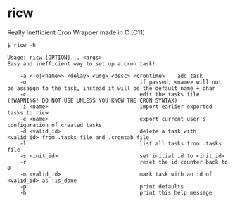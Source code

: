 # ricw
Really Inefficient Cron Wrapper made in C (C11)

    $ ricw -h

    Usage: ricw [OPTION]... <args>
    Easy and inefficient way to set up a cron task!

        -a <-o|<name>> <delay> <urg> <desc> <crontime>    add task
        -o                                    if passed, <name> will not be assaign to the task, instead it will be the default name + char
        -c                                    edit the tasks file (!WARNING! DO NOT USE UNLESS YOU KNOW THE CRON SYNTAX)
        -i <name>                             import earlier exported tasks to ricw
        -e <name>                             export current user's configuration of created tasks
        -d <valid_id>                         delete a task with <valid_id> from .tasks file and .crontab file
        -l                                    list all tasks from .tasks file
        -s <init_id>                          set initial id to <init_id>
        -r                                    reset the id counter back to 0
        -m <valid_id>                         mark task with an id of <valid_id> as !is_done
        -p                                    print defaults
        -h                                    print this help message
